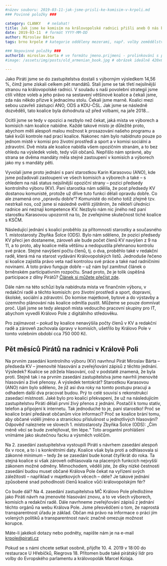 ```yaml
---
#název souboru: 2019-03-11-jak-jsme-prisli-ke-komisim-v-krpoli.md
### Povinné položky ###

category: CLANKY   # nešahat!
title: Jak jsme ke komisím na královopolské radnici přišli aneb O nás bez nás
date: 2019-03-11  # formát YYYY-MM-DD
author: Miroslav Bárta
tags: brno krpole # kategorie odděleny mezerami, např. volby zemědělství životní-prostředí piráti (viz https://jihomoravsky.pirati.cz/tags/)

### Nepovinné položky ###
authorId: miroslav.barta # ve formátu jmeno.prijmeni - prolinkování s profilem přes uid
#image: /assets/img/posts/old_armenian_book.jpg # obrázek ideálně 420x677px minifikovaný přes https://tinypng.com/

---
```


Jako Piráti jsme se do zastupitelstva dostali s výborným výsledkem 14,56 %, čímž jsme získali celkem pět mandátů. Stali jsme se tak třetí nejsilnější stranou na královopolské radnici. V souladu s naši povolební strategií jsme ctili vítěze voleb a jeho právo na sestavení většinové koalice a čekali jsme, zda nás někdo přizve k jednacímu stolu. Čekali jsme marně. Koalici mezi sebou uzavřeli zástupci ANO, ODS a KDU-ČSL. Jak jsme se následně dozvěděli, tato koalice byla dohodnuta už před volbami, na jaře 2018...

Ocitli jsme se tedy v opozici a nezbylo než čekat, jaká místa ve výborech a komisích nám koalice nabídne. Každé takové místo je důležité proto, abychom měli alespoň malou možnost k prosazování našeho programu a také kvůli kontrole nad prací koalice. Nakonec nám bylo nabídnuto pouze po jednom místě v komisi pro životní prostředí a sport a v komisi sociální a zdravotní. Dvě místa ale koalice nabídla všem opozičním stranám, a to bez ohledu na výsledek voleb, tedy vůli občanů. Nepřišlo nám správné, aby strana se dvěma mandáty měla stejné zastoupení v komisích a výborech jako my s mandáty pěti. 

Vyvolali jsme proto jednání s paní starostkou Karin Karasovou (ANO), kde jsme požadovali zastoupení ve všech komisích a výborech a také – s ohledem na náš status nejsilnější opoziční strany – pozici předsedy kontrolního výboru (KV). Paní starostka nám sdělila, že post předsedy KV dostanou komunisté, protože už dříve tuto funkci dělali opravdu dobře. Co ale znamená ono „opravdu dobře“? Komunisté do ničeho totiž zřejmě tzv. nestrkali nos, což jsme si následně ověřili zjištěním, že někteří úředníci radnice ani neznají kompetence KV. Nezbylo nám nic jiného než paní starostku Karasovou upozornit na to, že zveřejníme skutečnost tiché koalice s KSČM. 

Následující jednání s koalicí proběhlo za přítomnosti starostky a současného 1. místostarosty Zbyňka Šolce (ODS). Bylo nám sděleno, že pozici předsedy KV přeci jen dostaneme, zároveň ale bude počet členů KV navýšen z 9 na 11, a to proto, aby koalice měla většinu a nedopustila přehnanou kontrolu své práce. Stejné navýšení počtu členů, tj. o dva, proběhlo také v redakční radě, která má na starost vydávání Královopolských listů. Jednoduše řečeno si koalice zajistila právo veta nad kontrolou své práce a také nad radničními novinami. A toto právo funguje dobře – už nám byl zamítnut článek o brněnském participativním rozpočtu. Snad proto, že je tolik úspěšná participace z dílny Pirátů? [Článek si můžete přečíst zde](/aktuality/proc-koalice-nezverejnila-clanek.html).

Dále nám na této schůzi byla nabídnuta místa ve finančním výboru, v redakční radě a těchto komisích: pro životní prostředí a sport, dopravní, školské, sociální a zdravotní. Do komise majetkové, bytové a do výstavby a územního plánování nás koalice odmítla pustit. Můžeme se pouze domnívat proč. Ujali jsme se tedy alespoň místa vedoucího pracovní skupiny pro IT, abychom vyvedli Královo Pole z digitálního středověku.

Pro zajímavost – pokud by koalice nenavýšila počty členů v KV a redakční radě a zároveň zachovala úpravy v komisích, ušetřilo by Královo Pole v tomto volebním období cca 750 000 Kč. 


<h2>Pět měsíců Pirátů na radnici v Králově Poli</h2>


Na prvním zasedání kontrolního výboru (KV) navrhnul Pirát Miroslav Bárta – předseda KV – jmenovité hlasování a zveřejňování zápisů z těchto jednání. Výsledek? Koalice se zdržela hlasování, což v podstatě znamená, že byla proti. Stejně tak i na prvním zasedání zastupitelstva jsme navrhli jmenovité hlasování a živé přenosy. A výsledek tentokrát? Starostkou Karasovou (ANO) nám bylo sděleno, že již asi dva roky na tomto postupu pracují a odhadem další dva pracovat budou. Prý to celé souvisí s rekonstrukcí zasedací místnosti. Jaké bylo pro koalici překvapení, že už na následujícím zastupitelstvu Piráti dělali první živý přenos z jednání. Postačil k tomu stativ, telefon a připojení k internetu. Tak jednoduché to je, paní starostko! Proč se koalice brání předávat občanům více informací? Proč se koalice brání tomu, aby občané viděli jméno a stranickou příslušnost u jednotlivých hlasování? Odpověď naleznete ve slovech 1. místostarosty Zbyňka Šolce (ODS): „Čím méně věcí se bude zveřejňovat, tím lépe.“ Toto arogantní prohlášení vnímáme jako skutečnou facku a výsměch voličům.

Na 2. zasedání zastupitelstva vystoupili Piráti s návrhem zasedání alespoň 6x v roce, a to i s konkrétními daty. Koalice však byla proti a odhlasovala si zákonné minimum – tedy že se zasedání bude konat čtyřikrát do roka. Ta stejná koalice si však zároveň odhlasovala na placených funkcích nejvyšší zákonem možné odměny. Mimochodem, věděli jste, že díky nízké čestnosti zasedání budou muset občané Králova Pole čekat na vyřízení svých záležitostí – například v majetkových věcech – déle? Je takové jednání způsobené snad pohodlností členů koalice vůči královopolským fér?

Co bude dál? Na 4. zasedání zastupitelstva MČ Královo Pole předložíme jako Piráti návrh na jmenovité hlasování znovu, a to ve všech výborech, komisích a redakční radě. Dále navrhneme zveřejňování zápisů z jednání těchto orgánů na webu Králova Pole. Jsme přesvědčeni o tom, že naprostá transparentnost úřadu je základ. Občan má právo na informace o práci jím volených politiků a transparentnost navíc značně omezuje možnost korupce.

Máte-li jakékoli dotazy nebo podněty, napište nám je na e-mail <a href="mailto:krpole@pirati.cz">krpole@pirati.cz</a>

Pokud se s námi chcete setkat osobně, přijďte 10. 4. 2019 v 18:00 do restaurace U Hřebíčků, Riegrova 18. Přítomen bude také pirátský lídr pro volby do Evropského parlamentu a královopolák Marcel Kolaja.

